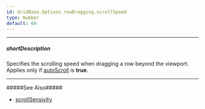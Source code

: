 ```yaml
---
id: GridBase.Options.rowDragging.scrollSpeed
type: Number
default: 60
---
```

---
##### shortDescription
Specifies the scrolling speed when dragging a row beyond the viewport. Applies only if [autoScroll]({basewidgetpath}/Configuration/rowDragging/#autoScroll) is **true**.

---
#####See Also#####
- [scrollSensivity]({basewidgetpath}/Configuration/rowDragging/#scrollSensitivity)
